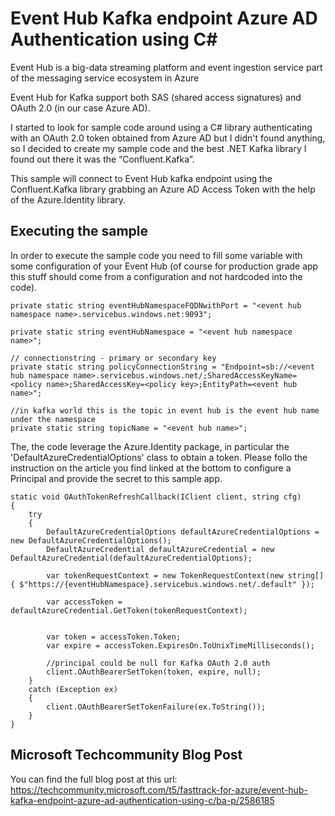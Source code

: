 # Event Hub Kafka endpoint Azure AD Authentication using C#

Event Hub is a big-data streaming platform and event ingestion service part of the messaging service ecosystem in Azure

Event Hub for Kafka support both SAS (shared access signatures) and OAuth 2.0 (in our case Azure AD).

I started to look for sample code around using a C# library authenticating with an OAuth 2.0 token obtained from Azure AD but I didn't found anything, so I decided to create my sample code and the best .NET Kafka library I found out there it was the “Confluent.Kafka”.

This sample will connect to Event Hub kafka endpoint using the Confluent.Kafka library grabbing an Azure AD Access Token with the help of the Azure.Identity library. 


## Executing the sample 

In order to execute the sample code you need to fill some variable with some configuration of your Event Hub (of course for production grade app this stuff should come from a configuration and not hardcoded into the code).

    private static string eventHubNamespaceFQDNwithPort = "<event hub namespace name>.servicebus.windows.net:9093";

    private static string eventHubNamespace = "<event hub namespace name>";

    // connectionstring - primary or secondary key
    private static string policyConnectionString = "Endpoint=sb://<event hub namespace name>.servicebus.windows.net/;SharedAccessKeyName=<policy name>;SharedAccessKey=<policy key>;EntityPath=<event hub name>";

    //in kafka world this is the topic in event hub is the event hub name under the namespace
    private static string topicName = "<event hub name>";


The, the code leverage the Azure.Identity package, in particular the 'DefaultAzureCredentialOptions' class to obtain a token.
Please follo the instruction on the article you find linked at the bottom to configure a Principal and provide the secret to this sample app. 


    static void OAuthTokenRefreshCallback(IClient client, string cfg)
    {
        try
        {
            DefaultAzureCredentialOptions defaultAzureCredentialOptions = new DefaultAzureCredentialOptions();
            DefaultAzureCredential defaultAzureCredential = new DefaultAzureCredential(defaultAzureCredentialOptions);

            var tokenRequestContext = new TokenRequestContext(new string[] { $"https://{eventHubNamespace}.servicebus.windows.net/.default" });

            var accessToken = defaultAzureCredential.GetToken(tokenRequestContext);


            var token = accessToken.Token;
            var expire = accessToken.ExpiresOn.ToUnixTimeMilliseconds();

            //principal could be null for Kafka OAuth 2.0 auth
            client.OAuthBearerSetToken(token, expire, null);
        }
        catch (Exception ex)
        {
            client.OAuthBearerSetTokenFailure(ex.ToString());
        }
    }




## Microsoft Techcommunity Blog Post

You can find the full blog post at this url:
https://techcommunity.microsoft.com/t5/fasttrack-for-azure/event-hub-kafka-endpoint-azure-ad-authentication-using-c/ba-p/2586185



